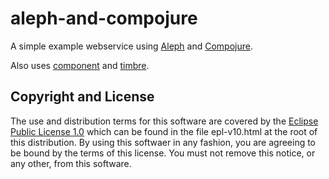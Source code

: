 # aleph-and-compojure

A simple example webservice using [Aleph](https://github.com/ztellman/aleph) and [Compojure](https://github.com/weavejester/compojure).

Also uses [component](https://github.com/stuartsierra/component) and [timbre](https://github.com/ptaoussanis/timbre).

## Copyright and License

The use and distribution terms for this software are covered by the
[Eclipse Public License 1.0] which can be found in the file
epl-v10.html at the root of this distribution. By using this softwaer
in any fashion, you are agreeing to be bound by the terms of this
license. You must not remove this notice, or any other, from this
software.

[Eclipse Public License 1.0]: http://opensource.org/licenses/eclipse-1.0.php
